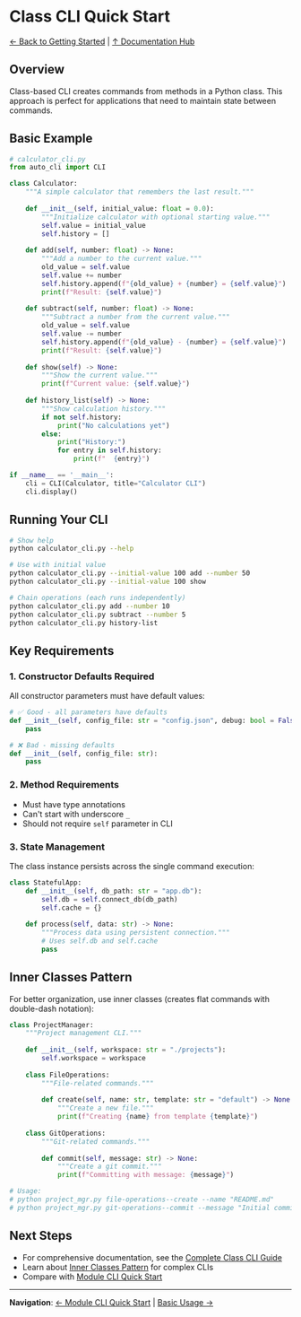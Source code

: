 # Class CLI Quick Start

[← Back to Getting Started](index.md) | [↑ Documentation Hub](../help.md)

## Overview

Class-based CLI creates commands from methods in a Python class. This approach is perfect for applications that need to maintain state between commands.

## Basic Example

```python
# calculator_cli.py
from auto_cli import CLI

class Calculator:
    """A simple calculator that remembers the last result."""
    
    def __init__(self, initial_value: float = 0.0):
        """Initialize calculator with optional starting value."""
        self.value = initial_value
        self.history = []
    
    def add(self, number: float) -> None:
        """Add a number to the current value."""
        old_value = self.value
        self.value += number
        self.history.append(f"{old_value} + {number} = {self.value}")
        print(f"Result: {self.value}")
    
    def subtract(self, number: float) -> None:
        """Subtract a number from the current value."""
        old_value = self.value
        self.value -= number
        self.history.append(f"{old_value} - {number} = {self.value}")
        print(f"Result: {self.value}")
    
    def show(self) -> None:
        """Show the current value."""
        print(f"Current value: {self.value}")
    
    def history_list(self) -> None:
        """Show calculation history."""
        if not self.history:
            print("No calculations yet")
        else:
            print("History:")
            for entry in self.history:
                print(f"  {entry}")

if __name__ == '__main__':
    cli = CLI(Calculator, title="Calculator CLI")
    cli.display()
```

## Running Your CLI

```bash
# Show help
python calculator_cli.py --help

# Use with initial value
python calculator_cli.py --initial-value 100 add --number 50
python calculator_cli.py --initial-value 100 show

# Chain operations (each runs independently)
python calculator_cli.py add --number 10
python calculator_cli.py subtract --number 5
python calculator_cli.py history-list
```

## Key Requirements

### 1. Constructor Defaults Required
All constructor parameters must have default values:
```python
# ✅ Good - all parameters have defaults
def __init__(self, config_file: str = "config.json", debug: bool = False):
    pass

# ❌ Bad - missing defaults
def __init__(self, config_file: str):
    pass
```

### 2. Method Requirements
- Must have type annotations
- Can't start with underscore `_`
- Should not require `self` parameter in CLI

### 3. State Management
The class instance persists across the single command execution:
```python
class StatefulApp:
    def __init__(self, db_path: str = "app.db"):
        self.db = self.connect_db(db_path)
        self.cache = {}
    
    def process(self, data: str) -> None:
        """Process data using persistent connection."""
        # Uses self.db and self.cache
        pass
```

## Inner Classes Pattern

For better organization, use inner classes (creates flat commands with double-dash notation):

```python
class ProjectManager:
    """Project management CLI."""
    
    def __init__(self, workspace: str = "./projects"):
        self.workspace = workspace
    
    class FileOperations:
        """File-related commands."""
        
        def create(self, name: str, template: str = "default") -> None:
            """Create a new file."""
            print(f"Creating {name} from template {template}")
    
    class GitOperations:
        """Git-related commands."""
        
        def commit(self, message: str) -> None:
            """Create a git commit."""
            print(f"Committing with message: {message}")

# Usage:
# python project_mgr.py file-operations--create --name "README.md"
# python project_mgr.py git-operations--commit --message "Initial commit"
```

## Next Steps

- For comprehensive documentation, see the [Complete Class CLI Guide](../user-guide/class-cli.md)
- Learn about [Inner Classes Pattern](../user-guide/inner-classes.md) for complex CLIs
- Compare with [Module CLI Quick Start](module-cli.md)

---

**Navigation**: [← Module CLI Quick Start](module-cli.md) | [Basic Usage →](basic-usage.md)